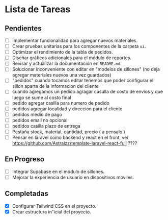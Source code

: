 # Lista de Tareas

## Pendientes

- [ ] Implementar funcionalidad para agregar nuevos materiales.
- [ ] Crear pruebas unitarias para los componentes de la carpeta `ui`.
- [ ] Optimizar el rendimiento de la tabla de pedidos.
- [ ] Diseñar gráficos adicionales para el módulo de reportes.
- [ ] Revisar y actualizar la documentación en `README.md`.
- [ ] Solucionar inconveniente con editar en "modelos de sillones" (no deja agregar materiales nuevos una vez guardados)
- [ ] "pedidos" cuando tocamos editar tenemos que poder configurar el sillon aparte de la informacion del cliente
- [ ] cuando agregamos un pedido agragar casulla de costo de envios y que luego se sume al costo final
- [ ] pedido agregar casilla para numero de pedido
- [ ] pedidos agregar localidad y direccion para el cliente
- [ ] pedidos medio de pago
- [ ] pedidos email no opcional
- [ ] pedidos casilla plazo de entrega
- [ ] Pestaña stock, material, cantidad, precio ( a pensalo )
- [ ] Pensar en laravel como backend y react en el front, ver https://github.com/Astralzz/template-laravel-react-full ????

## En Progreso

- [ ] Integrar Supabase en el módulo de sillones.
- [ ] Mejorar la experiencia de usuario en dispositivos móviles.

## Completadas

- [x] Configurar Tailwind CSS en el proyecto.
- [x] Crear estructura in"icial del proyecto.
